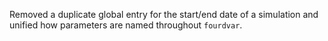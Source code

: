 Removed a duplicate global entry for the start/end date of a simulation
and unified how parameters are named throughout `fourdvar`.
